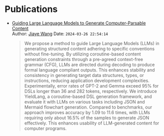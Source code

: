 Publications
===

- [Guiding Large Language Models to Generate Computer-Parsable Content](https://arxiv.org/abs/2404.05499)  
  Author: [Jiaye Wang](https://orcid.org/0009-0007-5832-2474) Date: `2024-03-26 22:54:14`
  > We propose a method to guide Large Language Models (LLMs) in generating structured content adhering to specific conventions without fine-tuning. By utilizing coroutine-based content generation constraints through a pre-agreed context-free grammar (CFG), LLMs are directed during decoding to produce formal language compliant outputs. This enhances stability and consistency in generating target data structures, types, or instructions, reducing application development complexities. Experimentally, error rates of GPT-2 and Gemma exceed 95% for DSLs longer than 36 and 282 tokens, respectively. We introduce YieldLang, a coroutine-based DSL generation framework, and evaluate it with LLMs on various tasks including JSON and Mermaid flowchart generation. Compared to benchmarks, our approach improves accuracy by 1.09 to 11.6 times, with LLMs requiring only about 16.5% of the samples to generate JSON effectively. This enhances usability of LLM-generated content for computer programs.